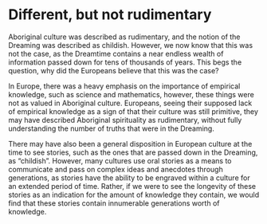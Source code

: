 # Different, but not rudimentary
Aboriginal culture was described as rudimentary, and the notion of the Dreaming was described as childish. However, we now know that this was not the case, as the Dreamtime contains a near endless wealth of information passed down for tens of thousands of years. This begs the question, why did the Europeans believe that this was the case?

In Europe, there was a heavy emphasis on the importance of empirical knowledge, such as science and mathematics, however, these things were not as valued in Aboriginal culture. Europeans, seeing their supposed lack of empirical knowledge as a sign of that their culture was still primitive, they may have described Aboriginal spirituality as rudimentary, without fully understanding the number of truths that were in the Dreaming.

There may have also been a general disposition in European culture at the time to see stories, such as the ones that are passed down in the Dreaming, as “childish”. However, many cultures use oral stories as a means to communicate and pass on complex ideas and anecdotes through generations, as stories have the ability to be engraved within a culture for an extended period of time. Rather, if we were to see the longevity of these stories as an indication for the amount of knowledge they contain, we would find that these stories contain innumerable generations worth of knowledge.